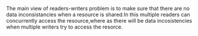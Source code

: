The main view of readers-writers problem is to make sure that there are no data inconsistancies when a resource is shared.In this multiple readers can concurrently access the resource,where as there will be data incosistencies when multiple writers try to access the resorce. 
